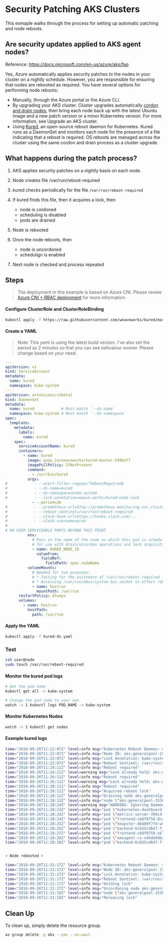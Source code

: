 # Security Patching AKS Clusters

This exmaple walks through the process for setting up automatic patching and node reboots.

## Are security updates applied to AKS agent nodes?

Reference: https://docs.microsoft.com/en-us/azure/aks/faq

Yes, Azure automatically applies security patches to the nodes in your cluster on a nightly schedule. However, you are responsible for ensuring that nodes are rebooted as required. You have several options for performing node reboots:

* Manually, through the Azure portal or the Azure CLI.
* By upgrading your AKS cluster. Cluster upgrades automatically [cordon and drain nodes](https://kubernetes.io/docs/tasks/administer-cluster/safely-drain-node/), then bring each node back up with the latest Ubuntu image and a new patch version or a minor Kubernetes version. For more information, see Upgrade an AKS cluster.
* Using [Kured](https://github.com/weaveworks/kured), an open-source reboot daemon for Kubernetes. Kured runs as a DaemonSet and monitors each node for the presence of a file indicating that a reboot is required. OS reboots are managed across the cluster using the same cordon and drain process as a cluster upgrade.

## What happens during the patch process?

1.  AKS applies security patches on a nightly basis on each node.

2.  Node creates file /var/run/reboot-required

3.  kured checks periodically for the file `/var/run/reboot-required`

4.  If kured finds this file, then it acquires a lock, then
    - node is cordoned
    - scheduling is disabled
    - pods are drained

5.  Node is rebooted

6.  Once the node reboots, then
    - node is uncordoned
    - schedulign is enabled

7.  Next node is checked and process repeated

## Steps

> The deployment in this example is based on Azure CNI.  Please review [Azure CNI + RBAC deployment](../azurecni-rbac) for more information.

#### Configure ClusterRole and ClusterRoleBinding

```bash
kubectl apply -f https://raw.githubusercontent.com/weaveworks/kured/master/kured-rbac.yaml
```

#### Create a YAML

> Note: This yaml is using the latest build version.  I've also set the period as 2 minutes so that you can see behvaiour sooner.  Please change based on your need.

```yaml
---
apiVersion: v1
kind: ServiceAccount
metadata:
  name: kured
  namespace: kube-system
---
apiVersion: extensions/v1beta1
kind: DaemonSet
metadata:
  name: kured            # Must match `--ds-name`
  namespace: kube-system # Must match `--ds-namespace`
spec:
  template:
    metadata:
      labels:
        name: kured
    spec:
      serviceAccountName: kured
      containers:
        - name: kured
          image: quay.io/weaveworks/kured:master-549be77
          imagePullPolicy: IfNotPresent
          command:
            - /usr/bin/kured
          args:
#            - --alert-filter-regexp=^RebootRequired$
#            - --ds-name=kured
#            - --ds-namespace=kube-system
#            - --lock-annotation=weave.works/kured-node-lock
            - --period=2m
#            - --prometheus-url=http://prometheus.monitoring.svc.cluster.local
#            - --reboot-sentinel=/var/run/reboot-required
#            - --slack-hook-url=https://hooks.slack.com/...
#            - --slack-username=prod
#
# NO USER SERVICEABLE PARTS BEYOND THIS POINT
          env:
            # Pass in the name of the node on which this pod is scheduled
            # for use with drain/uncordon operations and lock acquisition
            - name: KURED_NODE_ID
              valueFrom:
                fieldRef:
                  fieldPath: spec.nodeName
          volumeMounts:
            # Needed for two purposes:
            # * Testing for the existence of /var/run/reboot-required
            # * Accessing /var/run/dbus/system_bus_socket to effect reboot
            - name: hostrun
              mountPath: /var/run
      restartPolicy: Always
      volumes:
        - name: hostrun
          hostPath:
            path: /var/run
```

#### Apply the YAML

```bash
kubectl apply -f kured-ds.yaml
```

### Test

```bash
ssh user@node
sudo touch /var/run/reboot-required
```

#### Monitor the kured pod logs

```bash
# Get the pod name
kubectl get all -n kube-system

# Change the pod name to your own
watch -n 1 kubectl logs POD_NAME -n kube-system
```

#### Monitor Kubernetes Nodes

```bash
watch -n 1 kubectl get nodes
```

#### Example kured logs

```bash
time="2018-09-26T11:22:07Z" level=info msg="Kubernetes Reboot Daemon: master-549be77"
time="2018-09-26T11:22:07Z" level=info msg="Node ID: aks-generalpool-15365993-0"
time="2018-09-26T11:22:07Z" level=info msg="Lock Annotation: kube-system/kured:weave.works/kured-node-lock"
time="2018-09-26T11:22:07Z" level=info msg="Reboot Sentinel: /var/run/reboot-required every 2m0s"
time="2018-09-26T11:24:11Z" level=info msg="Reboot required"
time="2018-09-26T11:24:11Z" level=warning msg="Lock already held: aks-generalpool-15365993-1"
time="2018-09-26T11:26:11Z" level=info msg="Reboot required"
time="2018-09-26T11:26:11Z" level=warning msg="Lock already held: aks-generalpool-15365993-1"
time="2018-09-26T11:28:11Z" level=info msg="Reboot required"
time="2018-09-26T11:28:11Z" level=info msg="Acquired reboot lock"
time="2018-09-26T11:28:11Z" level=info msg="Draining node aks-generalpool-15365993-0"
time="2018-09-26T11:28:13Z" level=info msg="node \"aks-generalpool-15365993-0\" cordoned" cmd=/usr/bin/kubectl std=out
time="2018-09-26T11:28:14Z" level=warning msg="WARNING: Ignoring DaemonSet-managed pods: azure-cni-networkmonitor-r89fh, kube-proxy-zcg2z, kube-svc-redirect-7b4vp, kured-g65pc, omsagent-nj5c5" cmd=/usr/bin/kubectl std=err
time="2018-09-26T11:28:23Z" level=info msg="pod \"kubernetes-dashboard-7979b9b5f4-wgcvp\" evicted" cmd=/usr/bin/kubectl std=out
time="2018-09-26T11:28:24Z" level=info msg="pod \"metrics-server-789c47657d-j6x94\" evicted" cmd=/usr/bin/kubectl std=out
time="2018-09-26T11:28:24Z" level=info msg="pod \"frontend-cb8f9758-8cgtk\" evicted" cmd=/usr/bin/kubectl std=out
time="2018-09-26T11:28:25Z" level=info msg="pod \"heapster-d6489f7fd-wmxv9\" evicted" cmd=/usr/bin/kubectl std=out
time="2018-09-26T11:28:26Z" level=info msg="pod \"backend-6cb55cd647-fjts8\" evicted" cmd=/usr/bin/kubectl std=out
time="2018-09-26T11:28:27Z" level=info msg="pod \"frontend-cb8f9758-z6l7v\" evicted" cmd=/usr/bin/kubectl std=out
time="2018-09-26T11:28:28Z" level=info msg="pod \"omsagent-rs-cd4dd4dbc-8skfl\" evicted" cmd=/usr/bin/kubectl std=out
time="2018-09-26T11:28:28Z" level=info msg="pod \"backend-6cb55cd647-ff5mn\" evicted" cmd=/usr/bin/kubectl std=out


< Node rebooted >

time="2018-09-26T11:31:17Z" level=info msg="Kubernetes Reboot Daemon: master-549be77"
time="2018-09-26T11:31:17Z" level=info msg="Node ID: aks-generalpool-15365993-0"
time="2018-09-26T11:31:17Z" level=info msg="Lock Annotation: kube-system/kured:weave.works/kured-node-lock"
time="2018-09-26T11:31:17Z" level=info msg="Reboot Sentinel: /var/run/reboot-required every 2m0s"
time="2018-09-26T11:31:17Z" level=info msg="Holding lock"
time="2018-09-26T11:31:17Z" level=info msg="Uncordoning node aks-generalpool-15365993-0"
time="2018-09-26T11:31:19Z" level=info msg="node \"aks-generalpool-15365993-0\" uncordoned" cmd=/usr/bin/kubectl std=out
time="2018-09-26T11:31:19Z" level=info msg="Releasing lock"
```


## Clean Up

To clean up, simply delete the resource group.

```bash
az group delete -g aks --yes --no-wait
```
